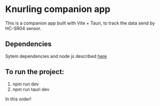 # Knurling companion app

This is a companion app built with Vite + Tauri, to track the data send by HC-SR04 sensor.

## Dependencies

Sytem dependencies and node js described [here](https://tauri.studio/en/docs/getting-started/intro)

## To run the project:

1. npm run dev
2. npm run tauri dev

In this order!